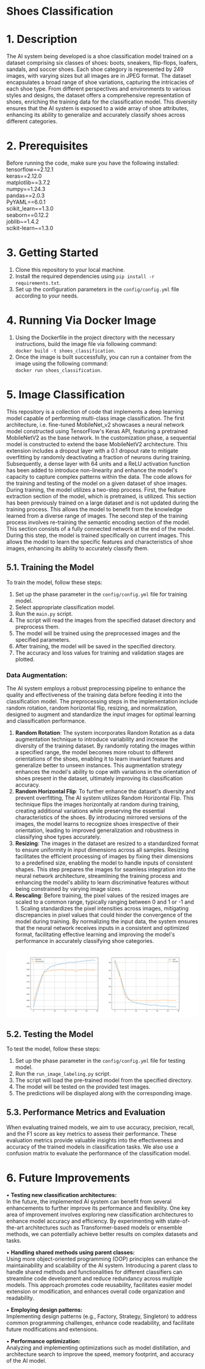 # **Shoes Classification**


# 1. Description

The AI system being developed is a shoe classification model trained on a dataset comprising six classes of shoes: boots, sneakers, flip-flops, loafers, sandals, and soccer shoes. Each shoe category is represented by 249 images, with varying sizes but all images are in JPEG format. The dataset encapsulates a broad range of shoe variations, capturing the intricacies of each shoe type. From different perspectives and environments to various styles and designs, the dataset offers a comprehensive representation of shoes, enriching the training data for the classification model. This diversity ensures that the AI system is exposed to a wide array of shoe attributes, enhancing its ability to generalize and accurately classify shoes across different categories.


# 2. Prerequisites

Before running the code, make sure you have the following installed: <br>
tensorflow==2.12.1 <br>
keras==2.12.0 <br>
matplotlib==3.7.2 <br>
numpy==1.24.3 <br>
pandas==2.0.3 <br>
PyYAML==6.0.1 <br>
scikit_learn==1.3.0 <br>
seaborn==0.12.2 <br>
joblib~=1.4.2 <br>
scikit-learn~=1.3.0 <br>


# 3. Getting Started

1. Clone this repository to your local machine.
2. Install the required dependencies using `pip install -r requirements.txt`.
3. Set up the configuration parameters in the `config/config.yml` file according to your needs.

# 4. Running Via Docker Image

1. Using the Dockerfile in the project directory with the necessary instructions, build the image file via following command: <br>
`docker build -t shoes_classification`.
2. Once the image is built successfully, you can run a container from the image using the following command: <br>
`docker run shoes_classification`.


# 5. Image Classification

This repository is a collection of code that implements a deep learning model capable of performing multi-class image classification. The first architecture, i.e. fine-tuned MobileNet_v2 showcases a neural network model constructed using TensorFlow's Keras API, featuring a pretrained MobileNetV2 as the base network. In the customization phase, a sequential model is constructed to extend the base MobileNetV2 architecture. This extension includes a dropout layer with a 0.1 dropout rate to mitigate overfitting by randomly deactivating a fraction of neurons during training. Subsequently, a dense layer with 64 units and a ReLU activation function has been added to introduce non-linearity and enhance the model's capacity to capture complex patterns within the data. 
The code allows for the training and testing of the model on a given dataset of shoe images. During training, the model utilizes a two-step process. First, the feature extraction section of the model, which is pretrained, is utilized. This section has been previously trained on a large dataset and is not updated during the training process. This allows the model to benefit from the knowledge learned from a diverse range of images.
The second step of the training process involves re-training the semantic encoding section of the model. This section consists of a fully connected network at the end of the model. During this step, the model is trained specifically on current images. This allows the model to learn the specific features and characteristics of shoe images, enhancing its ability to accurately classify them.


## 5.1. Training the Model

To train the model, follow these steps:

1. Set up the phase parameter in the `config/config.yml` file for training model.
2. Select appropriate classification model.
3. Run the `main.py` script.
4. The script will read the images from the specified dataset directory and preprocess them.
5. The model will be trained using the preprocessed images and the specified parameters.
6. After training, the model will be saved in the specified directory.
7. The accuracy and loss values for training and validation stages are plotted.


### Data Augmentation:
The AI system employs a robust preprocessing pipeline to enhance the quality and effectiveness of the training data before feeding it into the classification model. The preprocessing steps in the implementation include random rotation, random horizontal flip, resizing, and normalization, designed to augment and standardize the input images for optimal learning and classification performance.

1.	**Random Rotation**: The system incorporates Random Rotation as a data augmentation technique to introduce variability and increase the diversity of the training dataset. By randomly rotating the images within a specified range, the model becomes more robust to different orientations of the shoes, enabling it to learn invariant features and generalize better to unseen instances. This augmentation strategy enhances the model's ability to cope with variations in the orientation of shoes present in the dataset, ultimately improving its classification accuracy.
2.	**Random Horizontal Flip**: To further enhance the dataset's diversity and prevent overfitting, The AI system utilizes Random Horizontal Flip. This technique flips the images horizontally at random during training, creating additional variations while preserving the essential characteristics of the shoes. By introducing mirrored versions of the images, the model learns to recognize shoes irrespective of their orientation, leading to improved generalization and robustness in classifying shoe types accurately.
3.	**Resizing**: The images in the dataset are resized to a standardized format to ensure uniformity in input dimensions across all samples. Resizing facilitates the efficient processing of images by fixing their dimensions to a predefined size, enabling the model to handle inputs of consistent shapes. This step prepares the images for seamless integration into the neural network architecture, streamlining the training process and enhancing the model's ability to learn discriminative features without being constrained by varying image sizes.
4.	**Rescaling**: Before training, the pixel values of the resized images are scaled to a common range, typically ranging between 0 and 1 or -1 and 1. Scaling standardizes the pixel intensities across images, mitigating discrepancies in pixel values that could hinder the convergence of the model during training. By normalizing the input data, the system ensures that the neural network receives inputs in a consistent and optimized format, facilitating effective learning and improving the model's performance in accurately classifying shoe categories.



<p align="center">
  <a href="https://github.com/hamiGH/artwork-ai-analyzer/blob/main/output/Performance1.png" target="_blank">
    <img src="https://github.com/hamiGH/artwork-ai-analyzer/blob/main/output/Performance1.png">
  </a>
</p>



## 5.2. Testing the Model

To test the model, follow these steps:

1. Set up the phase parameter in the `config/config.yml` file for testing model.
2. Run the `run_image_labeling.py` script.
3. The script will load the pre-trained model from the specified directory.
4. The model will be tested on the provided test images.
5. The predictions will be displayed along with the corresponding image.


## 5.3. Performance Metrics and Evaluation

When evaluating trained models, we aim to use accuracy, precision, recall, and the F1 score as key metrics to assess their performance. These evaluation metrics provide valuable insights into the effectiveness and accuracy of the trained models in classification tasks. We also use a confusion matrix to evaluate the performance of the classification model.


# 6. Future Improvements

•	**Testing new classification architectures:** <br>
In the future, the implemented AI system can benefit from several enhancements to further improve its performance and flexibility. One key area of improvement involves exploring new classification architectures to enhance model accuracy and efficiency. By experimenting with state-of-the-art architectures such as Transformer-based models or ensemble methods, we can potentially achieve better results on complex datasets and tasks.

•	**Handling shared methods using parent classes:** <br>
Using more object-oriented programming (OOP) principles can enhance the maintainability and scalability of the AI system. Introducing a parent class to handle shared methods and functionalities for different classifiers can streamline code development and reduce redundancy across multiple models. This approach promotes code reusability, facilitates easier model extension or modification, and enhances overall code organization and readability.

•	**Employing design patterns:** <br>
Implementing design patterns (e.g., Factory, Strategy, Singleton) to address common programming challenges, enhance code readability, and facilitate future modifications and extensions.

•	**Performance optimization:** <br>
Analyzing and implementing optimizations such as model distillation, and architecture search to improve the speed, memory footprint, and accuracy of the AI model.
